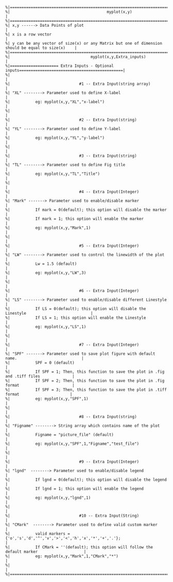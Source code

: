     %|=================================================================================================|
    %|                                          myplot(x,y)                                            |
    %|=================================================================================================|
    %| x,y ------> Data Points of plot                                                                 |
    %| x is a row vector                                                                               |
    %| y can be any vector of size(x) or any Matrix but one of dimension should be equal to size(x)    |
    %|=================================================================================================|
    %|                                   myplot(x,y,Extra_inputs)                                      |
    %|===================== Extra Inputs - Optional inputs=============================================|
    %|                                                                                                 |
    %|                              #1 -- Extra Input(string array)                                    |
    %| "XL" --------> Parameter used to define X-label                                                 |
    %|           eg: myplot(x,y,"XL","x-label")                                                        |
    %|                                                                                                 |
    %|                              #2 -- Extra Input(string)                                          |
    %| "YL" --------> Parameter used to define Y-label                                                 |
    %|           eg: myplot(x,y,"YL","y-label")                                                        |
    %|                                                                                                 |
    %|                              #3 -- Extra Input(string)                                          |
    %| "TL" --------> Parameter used to define Fig title                                               |
    %|           eg: myplot(x,y,"TL","Title")                                                          |
    %|                                                                                                 |
    %|                              #4 -- Extra Input(Integer)                                         |
    %| "Mark" -------> Parameter used to enable/disable marker                                         |
    %|           If mark = 0(default); this option will disable the marker                             |
    %|           If mark = 1; this option will enable the marker                                       |
    %|           eg: myplot(x,y,"Mark",1)                                                              |
    %|                                                                                                 |
    %|                              #5 -- Extra Input(Integer)                                         |
    %| "LW" --------> Parameter used to control the linewidth of the plot                              |
    %|           Lw = 1.5 (default)                                                                    |
    %|           eg: myplot(x,y,"LW",3)                                                                |
    %|                                                                                                 |
    %|                              #6 -- Extra Input(Integer)                                         |
    %| "LS" --------> Parameter used to enable/disable different Linestyle                             |
    %|           If LS = 0(default); this option will disable the Linestyle                            |
    %|           If LS = 1; this option will enable the Linestyle                                      |
    %|           eg: myplot(x,y,"LS",1)                                                                |
    %|                                                                                                 |
    %|                              #7 -- Extra Input(Integer)                                         |
    %| "SPF" -------> Parameter used to save plot figure with default name.                            |
    %|           SPF = 0 (default)                                                                     |
    %|           If SPF = 1; Then, this function to save the plot in .fig and .tiff files              |
    %|           If SPF = 2; Then, this function to save the plot in .fig format                       |
    %|           If SPF = 3; Then, this function to save the plot in .tiff format                      |
    %|           eg: myplot(x,y,"SPF",1)                                                               |
    %|                                                                                                 |
    %|                              #8 -- Extra Input(string)                                          |
    %| "Figname" --------> String array which contains name of the plot                                |
    %|           Figname = "picture_file" (default)                                                    |
    %|           eg: myplot(x,y,"SPF",1,"Figname","test_file")                                         |
    %|                                                                                                 |
    %|                              #9 -- Extra Input(Integer)                                         |
    %| "lgnd"  --------> Parameter used to enable/disable legend                                       |
    %|           If lgnd = 0(default); this option will disable the legend                             |
    %|           If lgnd = 1; this option will enable the legend                                       |
    %|           eg: myplot(x,y,"lgnd",1)                                                              |
    %|                                                                                                 |
    %|                              #10 -- Extra Input(String)                                         |
    %| "CMark"  --------> Parameter used to define valid custom marker                                 |
    %|           valid markers = {'o','s','d','^','v','>','<','h','x','*','+','.'};                    |
    %|           If CMark = ''(default); this option will follow the default marker                    |
    %|           eg: myplot(x,y,"Mark",1,"CMark","*")                                                  |
    %|                                                                                                 |
    %|=================================================================================================|
